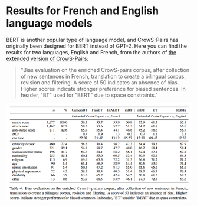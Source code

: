 # Results for French and English language models
BERT is another popular type of language model, and CrowS-Pairs has originally been designed for BERT instead of GPT-2.
Here you can find the results for two languages, English and French, from the authors of [the extended version of CrowS-Pairs](https://aclanthology.org/2022.acl-long.583.pdf):

> "Bias evaluation on the enriched CrowS-pairs corpus, after collection of new sentences in French, translation to create a bilingual corpus, revision and filtering. A score of 50 indicates an absence of bias. Higher scores indicate stronger preference for biased sentences. In header, "BT" used for "BERT" due to space constraints."

![](https://github.com/clclab/contrastive-pairs-demo/raw/main/aggregated_results_crows-pairs.PNG)


